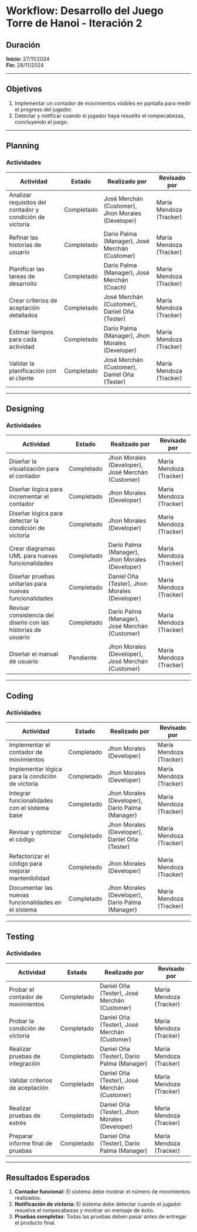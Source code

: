 # Workflow: Desarrollo del Juego Torre de Hanoi - Iteración 2

## **Duración**
**Inicio:** 27/11/2024  
**Fin:** 28/11/2024  

---

## **Objetivos**
1. Implementar un contador de movimientos visibles en pantalla para medir el progreso del jugador.
2. Detectar y notificar cuando el jugador haya resuelto el rompecabezas, concluyendo el juego.

---

## **Planning**

### **Actividades**
| Actividad                                        | Estado      | Realizado por                                  | Revisado por           |
|-------------------------------------------------|-------------|-----------------------------------------------|------------------------|
| Analizar requisitos del contador y condición de victoria | Completado  | José Merchán (Customer), Jhon Morales (Developer) | María Mendoza (Tracker) |
| Refinar las historias de usuario                | Completado  | Darío Palma (Manager), José Merchán (Customer) | María Mendoza (Tracker) |
| Planificar las tareas de desarrollo             | Completado  | Darío Palma (Manager), José Merchán (Coach)    | María Mendoza (Tracker) |
| Crear criterios de aceptación detallados        | Completado  | José Merchán (Customer), Daniel Oña (Tester)   | María Mendoza (Tracker) |
| Estimar tiempos para cada actividad             | Completado  | Darío Palma (Manager), Jhon Morales (Developer) | María Mendoza (Tracker) |
| Validar la planificación con el cliente         | Completado  | José Merchán (Customer), Daniel Oña (Tester)   | María Mendoza (Tracker) |

---

## **Designing**

### **Actividades**
| Actividad                                      | Estado      | Realizado por                                | Revisado por           |
|-----------------------------------------------|-------------|---------------------------------------------|------------------------|
| Diseñar la visualización para el contador     | Completado  | Jhon Morales (Developer), José Merchán (Customer) | María Mendoza (Tracker) |
| Diseñar lógica para incrementar el contador   | Completado  | Jhon Morales (Developer)                    | María Mendoza (Tracker) |
| Diseñar lógica para detectar la condición de victoria | Completado  | Jhon Morales (Developer)                    | María Mendoza (Tracker) |
| Crear diagramas UML para nuevas funcionalidades | Completado  | Darío Palma (Manager), Jhon Morales (Developer) | María Mendoza (Tracker) |
| Diseñar pruebas unitarias para nuevas funcionalidades | Completado  | Daniel Oña (Tester), Jhon Morales (Developer) | María Mendoza (Tracker) |
| Revisar consistencia del diseño con las historias de usuario | Completado  | Darío Palma (Manager), José Merchán (Customer) | María Mendoza (Tracker) |
| Diseñar el manual de usuario                  | Pendiente   | Jhon Morales (Developer), José Merchán (Customer) | María Mendoza (Tracker) |

---

## **Coding**

### **Actividades**
| Actividad                                      | Estado      | Realizado por                                | Revisado por           |
|-----------------------------------------------|-------------|---------------------------------------------|------------------------|
| Implementar el contador de movimientos        | Completado  | Jhon Morales (Developer)                    | María Mendoza (Tracker) |
| Implementar lógica para la condición de victoria | Completado  | Jhon Morales (Developer)                    | María Mendoza (Tracker) |
| Integrar funcionalidades con el sistema base  | Completado  | Jhon Morales (Developer), Darío Palma (Manager) | María Mendoza (Tracker) |
| Revisar y optimizar el código                 | Completado  | Jhon Morales (Developer), Daniel Oña (Tester) | María Mendoza (Tracker) |
| Refactorizar el código para mejorar mantenibilidad | Completado  | Jhon Morales (Developer)                    | María Mendoza (Tracker) |
| Documentar las nuevas funcionalidades en el sistema | Completado  | Jhon Morales (Developer), Darío Palma (Manager) | María Mendoza (Tracker) |

---

## **Testing**

### **Actividades**
| Actividad                                      | Estado      | Realizado por                                | Revisado por           |
|-----------------------------------------------|-------------|---------------------------------------------|------------------------|
| Probar el contador de movimientos             | Completado  | Daniel Oña (Tester), José Merchán (Customer) | María Mendoza (Tracker) |
| Probar la condición de victoria               | Completado  | Daniel Oña (Tester), José Merchán (Customer) | María Mendoza (Tracker) |
| Realizar pruebas de integración               | Completado  | Daniel Oña (Tester), Darío Palma (Manager)  | María Mendoza (Tracker) |
| Validar criterios de aceptación               | Completado  | Daniel Oña (Tester), José Merchán (Customer) | María Mendoza (Tracker) |
| Realizar pruebas de estrés                    | Completado  | Daniel Oña (Tester), Jhon Morales (Developer) | María Mendoza (Tracker) |
| Preparar informe final de pruebas             | Completado  | Daniel Oña (Tester), Darío Palma (Manager)  | María Mendoza (Tracker) |

---

## **Resultados Esperados**
1. **Contador funcional:** El sistema debe mostrar el número de movimientos realizados.
2. **Notificación de victoria:** El sistema debe detectar cuando el jugador resuelva el rompecabezas y mostrar un mensaje de éxito.
3. **Pruebas completas:** Todas las pruebas deben pasar antes de entregar el producto final.
